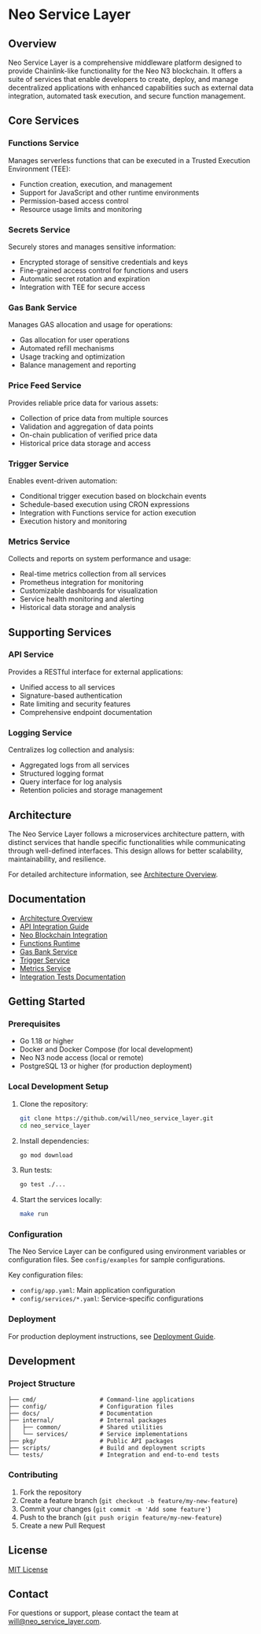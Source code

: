 # Neo Service Layer

## Overview

Neo Service Layer is a comprehensive middleware platform designed to provide Chainlink-like functionality for the Neo N3 blockchain. It offers a suite of services that enable developers to create, deploy, and manage decentralized applications with enhanced capabilities such as external data integration, automated task execution, and secure function management.

## Core Services

### Functions Service

Manages serverless functions that can be executed in a Trusted Execution Environment (TEE):

- Function creation, execution, and management
- Support for JavaScript and other runtime environments
- Permission-based access control
- Resource usage limits and monitoring

### Secrets Service

Securely stores and manages sensitive information:

- Encrypted storage of sensitive credentials and keys
- Fine-grained access control for functions and users
- Automatic secret rotation and expiration
- Integration with TEE for secure access

### Gas Bank Service

Manages GAS allocation and usage for operations:

- Gas allocation for user operations
- Automated refill mechanisms
- Usage tracking and optimization
- Balance management and reporting

### Price Feed Service

Provides reliable price data for various assets:

- Collection of price data from multiple sources
- Validation and aggregation of data points
- On-chain publication of verified price data
- Historical price data storage and access

### Trigger Service

Enables event-driven automation:

- Conditional trigger execution based on blockchain events
- Schedule-based execution using CRON expressions
- Integration with Functions service for action execution
- Execution history and monitoring

### Metrics Service

Collects and reports on system performance and usage:

- Real-time metrics collection from all services
- Prometheus integration for monitoring
- Customizable dashboards for visualization
- Service health monitoring and alerting
- Historical data storage and analysis

## Supporting Services

### API Service

Provides a RESTful interface for external applications:

- Unified access to all services
- Signature-based authentication
- Rate limiting and security features
- Comprehensive endpoint documentation

### Logging Service

Centralizes log collection and analysis:

- Aggregated logs from all services
- Structured logging format
- Query interface for log analysis
- Retention policies and storage management

## Architecture

The Neo Service Layer follows a microservices architecture pattern, with distinct services that handle specific functionalities while communicating through well-defined interfaces. This design allows for better scalability, maintainability, and resilience.

For detailed architecture information, see [Architecture Overview](docs/architecture/architecture-overview.md).

## Documentation

- [Architecture Overview](docs/architecture/architecture-overview.md)
- [API Integration Guide](docs/api-integration.md)
- [Neo Blockchain Integration](docs/neo-integration.md)
- [Functions Runtime](docs/functions-runtime.md)
- [Gas Bank Service](docs/gasbank-service.md)
- [Trigger Service](docs/trigger-service.md)
- [Metrics Service](docs/metrics-service.md)
- [Integration Tests Documentation](docs/integration-tests.md)

## Getting Started

### Prerequisites

- Go 1.18 or higher
- Docker and Docker Compose (for local development)
- Neo N3 node access (local or remote)
- PostgreSQL 13 or higher (for production deployment)

### Local Development Setup

1. Clone the repository:
   ```bash
   git clone https://github.com/will/neo_service_layer.git
   cd neo_service_layer
   ```

2. Install dependencies:
   ```bash
   go mod download
   ```

3. Run tests:
   ```bash
   go test ./...
   ```

4. Start the services locally:
   ```bash
   make run
   ```

### Configuration

The Neo Service Layer can be configured using environment variables or configuration files. See `config/examples` for sample configurations.

Key configuration files:
- `config/app.yaml`: Main application configuration
- `config/services/*.yaml`: Service-specific configurations

### Deployment

For production deployment instructions, see [Deployment Guide](docs/deployment.md).

## Development

### Project Structure

```
├── cmd/                  # Command-line applications
├── config/               # Configuration files
├── docs/                 # Documentation
├── internal/             # Internal packages
│   ├── common/           # Shared utilities
│   └── services/         # Service implementations
├── pkg/                  # Public API packages
├── scripts/              # Build and deployment scripts
└── tests/                # Integration and end-to-end tests
```

### Contributing

1. Fork the repository
2. Create a feature branch (`git checkout -b feature/my-new-feature`)
3. Commit your changes (`git commit -m 'Add some feature'`)
4. Push to the branch (`git push origin feature/my-new-feature`)
5. Create a new Pull Request

## License

[MIT License](LICENSE)

## Contact

For questions or support, please contact the team at [will@neo_service_layer.com](mailto:will@neo_service_layer.com).

